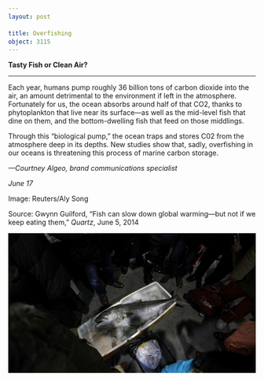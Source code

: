 ```yaml
---
layout: post

title: Overfishing
object: 3115
---
```

**Tasty Fish or Clean Air?**

****

Each year, humans pump roughly 36 billion tons of carbon dioxide into the air, an amount detrimental to the environment if left in the atmosphere. Fortunately for us, the ocean absorbs around half of that CO2, thanks to phytoplankton that live near its surface—as well as the mid-level fish that dine on them, and the bottom-dwelling fish that feed on those middlings. 

Through this “biological pump,” the ocean traps and stores C02 from the atmosphere deep in its depths. New studies show that, sadly, overfishing in our oceans is threatening this process of marine carbon storage.

*—Courtney Algeo, brand communications specialist*

*June 17*

Image: Reuters/Aly Song

Source: Gwynn Guilford, “Fish can slow down global warming—but not if we keep eating them,” *Quartz*, June 5, 2014

![](../images/14-06-17_82.84_OverfishingEDIT-1.jpg)
